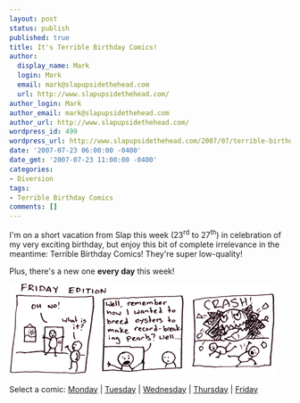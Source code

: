 ```yaml
---
layout: post
status: publish
published: true
title: It's Terrible Birthday Comics!
author:
  display_name: Mark
  login: Mark
  email: mark@slapupsidethehead.com
  url: http://www.slapupsidethehead.com/
author_login: Mark
author_email: mark@slapupsidethehead.com
author_url: http://www.slapupsidethehead.com/
wordpress_id: 499
wordpress_url: http://www.slapupsidethehead.com/2007/07/terrible-birthday-comics/
date: '2007-07-23 06:00:00 -0400'
date_gmt: '2007-07-23 11:00:00 -0400'
categories:
- Diversion
tags:
- Terrible Birthday Comics
comments: []
---
```

I'm on a short vacation from Slap this week (23<sup>rd</sup> to 27<sup>th</sup>) in celebration of my very exciting birthday, but enjoy this bit of complete irrelevance in the meantime: Terrible Birthday Comics! They're super low-quality!

Plus, there's a new one **every day** this week!

![Terrible Birthday Comics: Giant Pearls](/wp-content/media/2007/07/tbc05-pearls.png)

Select a comic: [Monday](/wp-content/media/2007/07/tbc01-ocean.png "Terrible Birthday Comics: Ocean Stroll") | [Tuesday](/wp-content/media/2007/07/tbc02-pizza.png "Terrible Birthday Comics: Pizza Face") | [Wednesday](/wp-content/media/2007/07/tbc03-cocktails.png "Terrible Birthday Comics: Free Cocktails") | [Thursday](/wp-content/media/2007/07/tbc04-deathvoice.png "Terrible Birthday Comics: Mr. Deathvoice") | [Friday](/wp-content/media/2007/07/tbc05-pearls.png "Terrible Birthday Comics: Giant Pearls")

